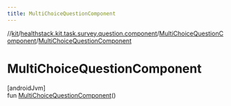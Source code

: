 ```yaml
---
title: MultiChoiceQuestionComponent
---
```

//[kit](../../../index.html)/[healthstack.kit.task.survey.question.component](../index.html)/[MultiChoiceQuestionComponent](index.html)/[MultiChoiceQuestionComponent](-multi-choice-question-component.html)



# MultiChoiceQuestionComponent



[androidJvm]\
fun [MultiChoiceQuestionComponent](-multi-choice-question-component.html)()




